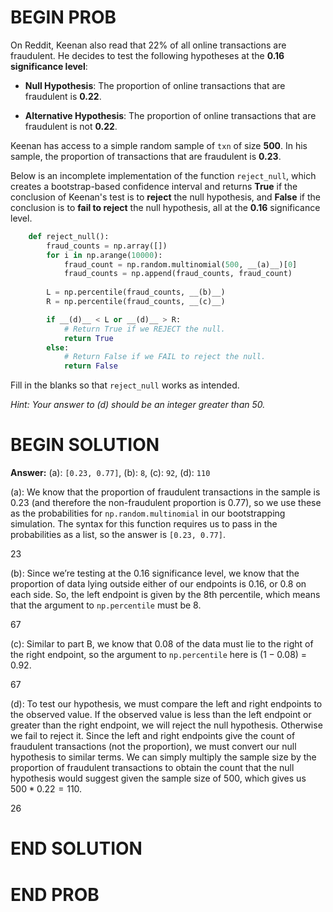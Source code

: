 # BEGIN PROB

On Reddit, Keenan also read that 22% of all online transactions are
fraudulent. He decides to test the following hypotheses at the **0.16
significance level**:

-   **Null Hypothesis**: The proportion of online transactions that are
    fraudulent is **0.22**.

-   **Alternative Hypothesis**: The proportion of online transactions
    that are fraudulent is not **0.22**.

Keenan has access to a simple random sample of `txn` of size **500**. In
his sample, the proportion of transactions that are fraudulent is
**0.23**.

Below is an incomplete implementation of the function `reject_null`,
which creates a bootstrap-based confidence interval and returns **True**
if the conclusion of Keenan's test is to **reject** the null hypothesis,
and **False** if the conclusion is to **fail to reject** the null
hypothesis, all at the **0.16** significance level.
```py
    def reject_null():
        fraud_counts = np.array([])
        for i in np.arange(10000):
            fraud_count = np.random.multinomial(500, __(a)__)[0] 
            fraud_counts = np.append(fraud_counts, fraud_count)
            
        L = np.percentile(fraud_counts, __(b)__)
        R = np.percentile(fraud_counts, __(c)__)

        if __(d)__ < L or __(d)__ > R:
            # Return True if we REJECT the null.
            return True
        else:
            # Return False if we FAIL to reject the null.
            return False
```

Fill in the blanks so that `reject_null` works as intended.

*Hint: Your answer to (d) should be an integer greater than 50.*

# BEGIN SOLUTION
**Answer:** (a): `[0.23, 0.77]`, (b): `8`, (c): `92`, (d): `110`

(a): We know that the proportion of fraudulent transactions in the sample is 0.23 (and therefore the non-fraudulent proportion is 0.77), so we use these as the probabilities for `np.random.multinomial` in our bootstrapping simulation. The syntax for this function requires us to pass in the probabilities as a list, so the answer is `[0.23, 0.77]`.

<average>23</average>

(b): Since we’re testing at the 0.16 significance level, we know that the proportion of data lying outside either of our endpoints is 0.16, or 0.8 on each side. So, the left endpoint is given by the 8th percentile, which means that the argument to `np.percentile` must be 8.

<average>67</average>


(c): Similar to part B, we know that 0.08 of the data must lie to the right of the right endpoint, so the argument to `np.percentile` here is $(1 - 0.08)$ = 0.92.

<average>67</average>

(d): To test our hypothesis, we must compare the left and right endpoints to the observed value. If the observed value is less than the left endpoint or greater than the right endpoint, we will reject the null hypothesis. Otherwise we fail to reject it. Since the left and right endpoints give the count of fraudulent transactions (not the proportion), we must convert our null hypothesis to similar terms. We can simply multiply the sample size by the proportion of fraudulent transactions to obtain the count that the null hypothesis would suggest given the sample size of 500, which gives us $500 * 0.22 = 110$.

<average>26</average>


# END SOLUTION

# END PROB
